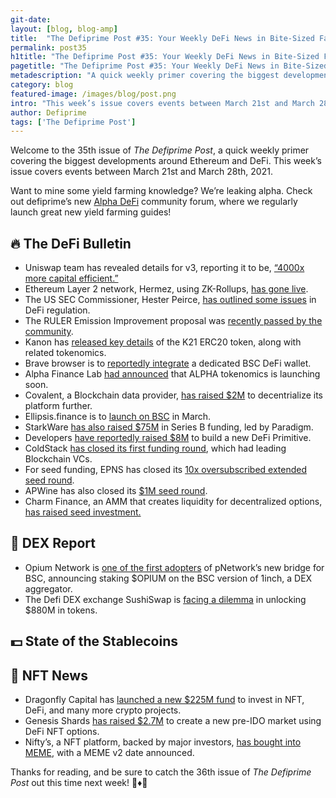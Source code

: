 ```yaml
---
git-date:
layout: [blog, blog-amp]
title:  "The Defiprime Post #35: Your Weekly DeFi News in Bite-Sized Fashion"
permalink: post35
h1title: "The Defiprime Post #35: Your Weekly DeFi News in Bite-Sized Fashion"
pagetitle: "The Defiprime Post #35: Your Weekly DeFi News in Bite-Sized Fashion"
metadescription: "A quick weekly primer covering the biggest developments around Ethereum and DeFi. This week’s issue covers events between March 21st and March 28th, 2021"
category: blog
featured-image: /images/blog/post.png
intro: "This week’s issue covers events between March 21st and March 28th, 2021"
author: Defiprime
tags: ['The Defiprime Post']
---
```


Welcome to the 35th issue of _The Defiprime Post_, a quick weekly primer covering the biggest developments around Ethereum and DeFi. This week’s issue covers events between March 21st and March 28th, 2021.

Want to mine some yield farming knowledge? We’re leaking alpha. Check out defiprime’s new [Alpha DeFi](https://alpha.defiprime.com/c/yield-farming/6) community forum, where we regularly launch great new yield farming guides!


## 🔥 The DeFi Bulletin

*   Uniswap team has revealed details for v3, reporting it to be, [“4000x more capital efficient.”](https://www.theblockcrypto.com/post/99100/uniswap-v3-capital-efficiency-details-dex-ethereum)
*   Ethereum Layer 2 network, Hermez, using ZK-Rollups, [has gone live](https://www.theblockcrypto.com/post/99191/hermez-network-mainnet-launch-ethereum-layer-2-zk-rollups).
*   The US SEC Commissioner, Hester Peirce, [has outlined some issues](https://www.ledgerinsights.com/sec-hester-peirce-outlines-defi-regulatory-issues/) in DeFi regulation. 
*   The RULER Emission Improvement proposal was [recently passed by the community](https://rulerprotocol.medium.com/ruler-tokenomics-updates-f3c07929a5dd).
*   Kanon has [released key details](https://kanondotart.medium.com/art-for-the-next-100-years-df25270583a5) of the K21 ERC20 token, along with related tokenomics.
*   Brave browser is to [reportedly integrate](https://cointelegraph.com/news/brave-browser-to-integrate-dedicated-binance-smart-chain-defi-wallet) a dedicated BSC DeFi wallet.
*   Alpha Finance Lab [had announced](https://blog.alphafinance.io/announcing-the-alpha-tokenomics-staking-and-more/?s=09) that ALPHA tokenomics is launching soon.
*   Covalent, a Blockchain data provider, [has raised $2M](https://www.theblockcrypto.com/post/99202/blockchain-data-provider-covalent-2-million-decentralize-platform) to decentrialize its platform further.
*   Ellipsis.finance is to [launch on BSC](https://ellipsisfinance.medium.com/introducing-ellipsis-finance-735cba834e91) in March.
*   StarkWare [has also raised $75M](https://www.theblockcrypto.com/post/99211/starkware-funding-round-ethereum-paradigm) in Series B funding, led by Paradigm.
*   Developers [have reportedly raised $8M](https://open.spotify.com/episode/79mmOob15srP8lqaSd3BH3) to build a new DeFi Primitive.
*   ColdStack [has closed its first funding round](https://medium.com/coldstack/coldstack-closes-first-investment-round-with-leading-blockchain-vcs-47036cd991ed), which had leading Blockchain VCs.
*   For seed funding, EPNS has closed its [10x oversubscribed extended seed round](https://medium.com/ethereum-push-notification-service/epns-closes-10x-oversubscribed-extended-seed-round-ae03c60ae0f8).
*   APWine has also closed its [$1M seed round](https://apwine.medium.com/apwine-1m-seed-round-closed-5735e10b5cd7). 
*   Charm Finance, an AMM that creates liquidity for decentralized options, [has raised seed investment.](https://medium.com/charmfinance/charm-raises-seed-investment-from-divergence-ventures-defiance-capital-and-delphi-ventures-1142b4c354bf)

## 💱 DEX Report

*   Opium Network is [one of the first adopters](https://medium.com/opium-network/staking-opium-on-bsc-version-of-1inch-df172382cbe4) of pNetwork’s new bridge for BSC, announcing staking $OPIUM on the BSC version of 1inch, a DEX aggregator. 
*   The Defi DEX exchange SushiSwap is [facing a dilemma](https://decrypt.co/62522/defi-exchange-sushiswap-faces-an-880-million-dilemma) in unlocking $880M in tokens.

## 💵 State of the Stablecoins


## 💎 NFT News

*   Dragonfly Capital has [launched a new $225M fund](https://www.theblockcrypto.com/linked/99557/dragonfly-capital-new-225-million-fund-defi-nft) to invest in NFT, DeFi, and many more crypto projects.
*   Genesis Shards [has raised $2.7M](https://cointelegraph.com/press-releases/genesis-shards-raises-27m-to-create-new-pre-ido-market-using-defi-nft-options) to create a new pre-IDO market using DeFi NFT options.
*   Nifty’s, a NFT platform, backed by major investors, [has bought into MEME](https://dontbuymeme.medium.com/niftys-backed-by-major-investors-buys-into-meme-v2-date-announced-5eba2867ff86), with a MEME v2 date announced.

Thanks for reading, and be sure to catch the 36th issue of _The Defiprime Post_ out this time next week! 👋♦️👋